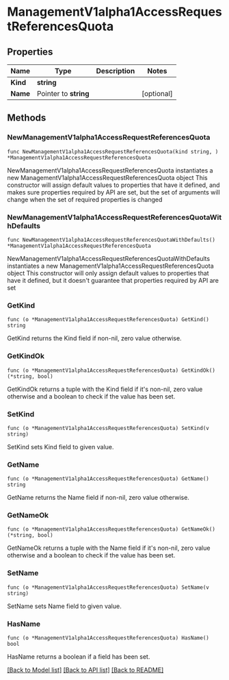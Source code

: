 # ManagementV1alpha1AccessRequestReferencesQuota

## Properties

Name | Type | Description | Notes
------------ | ------------- | ------------- | -------------
**Kind** | **string** |  | 
**Name** | Pointer to **string** |  | [optional] 

## Methods

### NewManagementV1alpha1AccessRequestReferencesQuota

`func NewManagementV1alpha1AccessRequestReferencesQuota(kind string, ) *ManagementV1alpha1AccessRequestReferencesQuota`

NewManagementV1alpha1AccessRequestReferencesQuota instantiates a new ManagementV1alpha1AccessRequestReferencesQuota object
This constructor will assign default values to properties that have it defined,
and makes sure properties required by API are set, but the set of arguments
will change when the set of required properties is changed

### NewManagementV1alpha1AccessRequestReferencesQuotaWithDefaults

`func NewManagementV1alpha1AccessRequestReferencesQuotaWithDefaults() *ManagementV1alpha1AccessRequestReferencesQuota`

NewManagementV1alpha1AccessRequestReferencesQuotaWithDefaults instantiates a new ManagementV1alpha1AccessRequestReferencesQuota object
This constructor will only assign default values to properties that have it defined,
but it doesn't guarantee that properties required by API are set

### GetKind

`func (o *ManagementV1alpha1AccessRequestReferencesQuota) GetKind() string`

GetKind returns the Kind field if non-nil, zero value otherwise.

### GetKindOk

`func (o *ManagementV1alpha1AccessRequestReferencesQuota) GetKindOk() (*string, bool)`

GetKindOk returns a tuple with the Kind field if it's non-nil, zero value otherwise
and a boolean to check if the value has been set.

### SetKind

`func (o *ManagementV1alpha1AccessRequestReferencesQuota) SetKind(v string)`

SetKind sets Kind field to given value.


### GetName

`func (o *ManagementV1alpha1AccessRequestReferencesQuota) GetName() string`

GetName returns the Name field if non-nil, zero value otherwise.

### GetNameOk

`func (o *ManagementV1alpha1AccessRequestReferencesQuota) GetNameOk() (*string, bool)`

GetNameOk returns a tuple with the Name field if it's non-nil, zero value otherwise
and a boolean to check if the value has been set.

### SetName

`func (o *ManagementV1alpha1AccessRequestReferencesQuota) SetName(v string)`

SetName sets Name field to given value.

### HasName

`func (o *ManagementV1alpha1AccessRequestReferencesQuota) HasName() bool`

HasName returns a boolean if a field has been set.


[[Back to Model list]](../README.md#documentation-for-models) [[Back to API list]](../README.md#documentation-for-api-endpoints) [[Back to README]](../README.md)


